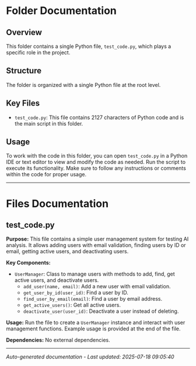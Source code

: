 # Folder Documentation

## Overview
This folder contains a single Python file, `test_code.py`, which plays a specific role in the project.

## Structure
The folder is organized with a single Python file at the root level.

## Key Files
- `test_code.py`: This file contains 2127 characters of Python code and is the main script in this folder.

## Usage
To work with the code in this folder, you can open `test_code.py` in a Python IDE or text editor to view and modify the code as needed. Run the script to execute its functionality. Make sure to follow any instructions or comments within the code for proper usage.

---

# Files Documentation

## test_code.py

**Purpose:** This file contains a simple user management system for testing AI analysis. It allows adding users with email validation, finding users by ID or email, getting active users, and deactivating users.

**Key Components:**
- `UserManager`: Class to manage users with methods to add, find, get active users, and deactivate users.
  - `add_user(name, email)`: Add a new user with email validation.
  - `get_user_by_id(user_id)`: Find a user by ID.
  - `find_user_by_email(email)`: Find a user by email address.
  - `get_active_users()`: Get all active users.
  - `deactivate_user(user_id)`: Deactivate a user instead of deleting.

**Usage:** Run the file to create a `UserManager` instance and interact with user management functions. Example usage is provided at the end of the file.

**Dependencies:** No external dependencies.

---
*Auto-generated documentation - Last updated: 2025-07-18 09:05:40*
